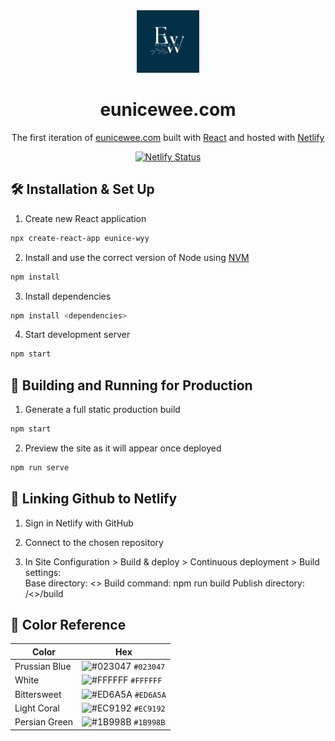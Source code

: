 <div align="center">
  <img alt="Logo" src="/images/website-logo.png" width="100" />
</div>
<h1 align="center">
  eunicewee.com
</h1>
<p align="center">
  The first iteration of <a href="https://eunicewee.com" target="_blank">eunicewee.com</a> built with <a href="https://react.dev/" target="_blank">React</a> and hosted with <a href="https://www.netlify.com/" target="_blank">Netlify</a>
</p>
<p align="center">
  <a href="https://app.netlify.com/sites/eunicewee/deploys" target="_blank">
      <img src="https://api.netlify.com/api/v1/badges/681f7cc2-8965-433f-bec0-8c703add3a66/deploy-status" alt="Netlify Status" />
  </a>
</p>
<!-- Place photo here -->

## 🛠 Installation & Set Up

1. Create new React application

```sh
npx create-react-app eunice-wyy
```

2. Install and use the correct version of Node using [NVM](https://github.com/nvm-sh/nvm)

```sh
npm install
```

3. Install dependencies

```sh
npm install <dependencies>
```

4. Start development server

```sh
npm start
```

## 🚀 Building and Running for Production

1. Generate a full static production build

```sh
npm start
```

2. Preview the site as it will appear once deployed

```sh
npm run serve
```

## 🔗 Linking Github to Netlify

1. Sign in Netlify with GitHub

2. Connect to the chosen repository

3. In Site Configuration > Build & deploy > Continuous deployment > Build settings: <br>
   Base directory: <<the directory which have your react application>>
   Build command: npm run build
   Publish directory: /<<the directory which have your react application>>/build

## 🎨 Color Reference

| Color         | Hex                                                                |
| ------------- | ------------------------------------------------------------------ |
| Prussian Blue | ![#023047](https://via.placeholder.com/10/023047?text=+) `#023047` |
| White         | ![#FFFFFF](https://via.placeholder.com/10/FFFFFF?text=+) `#FFFFFF` |
| Bittersweet   | ![#ED6A5A](https://via.placeholder.com/10/ED6A5A?text=+) `#ED6A5A` |
| Light Coral   | ![#EC9192](https://via.placeholder.com/10/EC9192?text=+) `#EC9192` |
| Persian Green | ![#1B998B](https://via.placeholder.com/10/1B998B?text=+) `#1B998B` |
